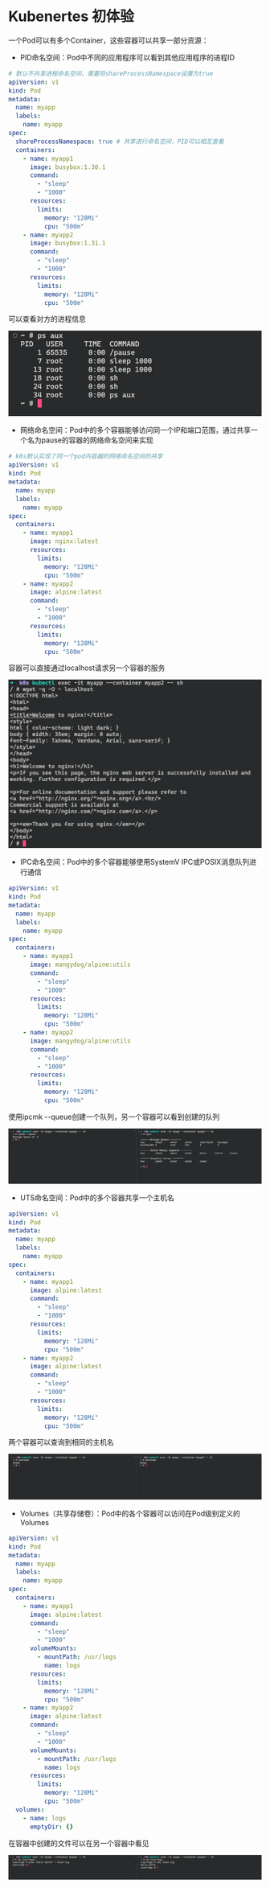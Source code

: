 # Kubenertes 初体验

一个Pod可以有多个Container，这些容器可以共享一部分资源：

- PID命名空间：Pod中不同的应用程序可以看到其他应用程序的进程ID

```yaml
# 默认不共享进程命名空间，需要将shareProcessNamespace设置为true
apiVersion: v1
kind: Pod
metadata:
  name: myapp
  labels:
    name: myapp
spec:
  shareProcessNamespace: true # 共享进行命名空间，PID可以相互查看
  containers:
    - name: myapp1
      image: busybox:1.30.1
      command:
        - "sleep"
        - "1000"
      resources:
        limits:
          memory: "128Mi"
          cpu: "500m"
    - name: myapp2
      image: busybox:1.31.1
      command:
        - "sleep"
        - "1000"
      resources:
        limits:
          memory: "128Mi"
          cpu: "500m"
```

可以查看对方的进程信息

![5_1_1](./pic/5_1_1.png)

- 网络命名空间：Pod中的多个容器能够访问同一个IP和端口范围，通过共享一个名为pause的容器的网络命名空间来实现

```yaml
# k8s默认实现了同一个pod内容器的网络命名空间的共享
apiVersion: v1
kind: Pod
metadata:
  name: myapp
  labels:
    name: myapp
spec:
  containers:
    - name: myapp1
      image: nginx:latest
      resources:
        limits:
          memory: "128Mi"
          cpu: "500m"
    - name: myapp2
      image: alpine:latest
      command:
        - "sleep"
        - "1000"
      resources:
        limits:
          memory: "128Mi"
          cpu: "500m"
```

容器可以直接通过localhost请求另一个容器的服务

![5_1_2](./pic/5_1_2.png)

- IPC命名空间：Pod中的多个容器能够使用SystemV IPC或POSIX消息队列进行通信

```yaml
apiVersion: v1
kind: Pod
metadata:
  name: myapp
  labels:
    name: myapp
spec:
  containers:
    - name: myapp1
      image: mangydog/alpine:utils
      command:
        - "sleep"
        - "1000"
      resources:
        limits:
          memory: "128Mi"
          cpu: "500m"
    - name: myapp2
      image: mangydog/alpine:utils
      command:
        - "sleep"
        - "1000"
      resources:
        limits:
          memory: "128Mi"
          cpu: "500m"
```

使用ipcmk --queue创建一个队列，另一个容器可以看到创建的队列

![5_1_3](./pic/5_1_3.png)

- UTS命名空间：Pod中的多个容器共享一个主机名

```yaml
apiVersion: v1
kind: Pod
metadata:
  name: myapp
  labels:
    name: myapp
spec:
  containers:
    - name: myapp1
      image: alpine:latest
      command:
        - "sleep"
        - "1000"
      resources:
        limits:
          memory: "128Mi"
          cpu: "500m"
    - name: myapp2
      image: alpine:latest
      command:
        - "sleep"
        - "1000"
      resources:
        limits:
          memory: "128Mi"
          cpu: "500m"
```

两个容器可以查询到相同的主机名

![5_1_4](./pic/5_1_4.png)

- Volumes（共享存储卷）：Pod中的各个容器可以访问在Pod级别定义的Volumes

```yaml
apiVersion: v1
kind: Pod
metadata:
  name: myapp
  labels:
    name: myapp
spec:
  containers:
    - name: myapp1
      image: alpine:latest
      command:
        - "sleep"
        - "1000"
      volumeMounts:
        - mountPath: /usr/logs
          name: logs
      resources:
        limits:
          memory: "128Mi"
          cpu: "500m"
    - name: myapp2
      image: alpine:latest
      command:
        - "sleep"
        - "1000"
      volumeMounts:
        - mountPath: /usr/logs
          name: logs
      resources:
        limits:
          memory: "128Mi"
          cpu: "500m"
  volumes:
    - name: logs
      emptyDir: {}
```

在容器中创建的文件可以在另一个容器中看见

![5_1_5](./pic/5_1_5.png)
